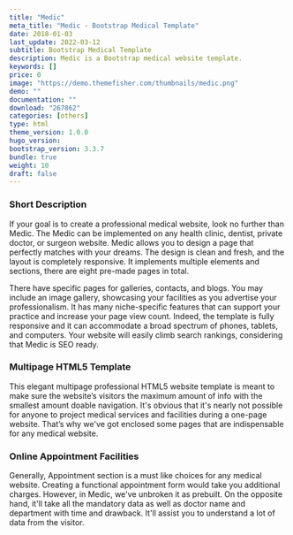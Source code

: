 ```yaml
---
title: "Medic"
meta_title: "Medic - Bootstrap Medical Template"
date: 2018-01-03
last_update: 2022-03-12
subtitle: Bootstrap Medical Template
description: Medic is a Bootstrap medical website template. 
keywords: []
price: 0
image: "https://demo.themefisher.com/thumbnails/medic.png"
demo: ""
documentation: ""
download: "267862"
categories: [others]
type: html
theme_version: 1.0.0
hugo_version: 
bootstrap_version: 3.3.7
bundle: true
weight: 10
draft: false
---
```


### Short Description

If your goal is to create a professional medical website, look no further than Medic. The Medic can be implemented on any health clinic, dentist, private doctor, or surgeon website. Medic allows you to design a page that perfectly matches with your dreams. The design is clean and fresh, and the layout is completely responsive. It implements multiple elements and sections, there are eight pre-made pages in total.

There have specific pages for galleries, contacts, and blogs. You may include an image gallery, showcasing your facilities as you advertise your professionalism. It has many niche-specific features that can support your practice and increase your page view count. Indeed, the template is fully responsive and it can accommodate a broad spectrum of phones, tablets, and computers. Your website will easily climb search rankings, considering that Medic is SEO ready.

### Multipage HTML5 Template

This elegant multipage professional HTML5 website template is meant to make sure the website’s visitors the maximum amount of info with the smallest amount doable navigation. It's obvious that it's nearly not possible for anyone to project medical services and facilities during a one-page website. That’s why we've got enclosed some pages that are indispensable for any medical website.

### Online Appointment Facilities

Generally, Appointment section is a must like choices for any medical website. Creating a functional appointment form would take you additional charges. However, in Medic, we've unbroken it as prebuilt. On the opposite hand, it'll take all the mandatory data as well as doctor name and department with time and drawback. It'll assist you to understand a lot of data from the visitor.
